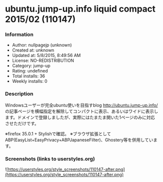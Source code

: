 # ubuntu.jump-up.info liquid compact 2015/02 (110147)

### Information
- Author: nullpagejp (unknown)
- Created at: unknown
- Updated at: 5/8/2015, 8:49:56 AM
- License: NO-REDISTRIBUTION
- Category: jump-up
- Rating: undefined
- Total installs: 36
- Weekly installs: 0


### Description
Windowsユーザーが完全ubuntu使いを目指すblog http://ubuntu.jump-up.info/ の記事ページを横幅指定を解除してコンパクトに表示、あるいはワイドに表示します。ドメインで登録しましたが、実際にはたまたま開いた1ページのみに対応させただけです。

※firefox 35.0.1 + Stylishで確認。
※ブラウザ拡張として ABP(EasyList+EasyPrivacy+ABPJapaneseFilter)、Ghostery等を併用しています。


### Screenshots (links to userstyles.org)
![https://userstyles.org/style_screenshots/110147-after.png](https://userstyles.org/style_screenshots/110147-after.png)


